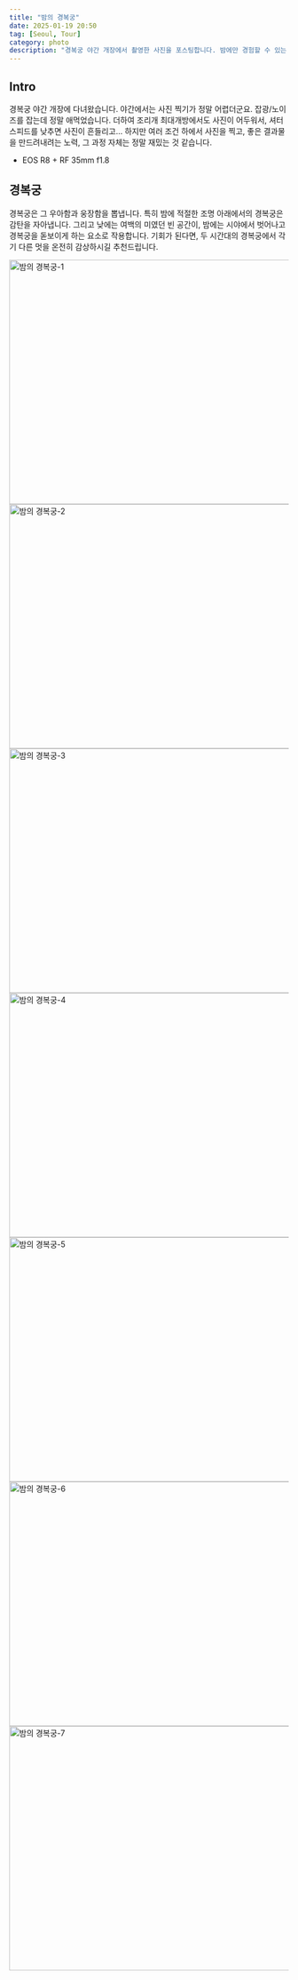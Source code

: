 ```yaml
---
title: "밤의 경복궁"
date: 2025-01-19 20:50
tag: [Seoul, Tour]
category: photo
description: "경복궁 야간 개장에서 촬영한 사진을 포스팅합니다. 밤에만 경험할 수 있는 경복궁의 우아함과 웅장함을 사진에 온전히 담으려 노력하였습니다."
---
```


## Intro

경복궁 야간 개장에 다녀왔습니다. 야간에서는 사진 찍기가 정말 어렵더군요. 잡광/노이즈를 잡는데 정말 애먹었습니다. 더하여 조리개 최대개방에서도 사진이 어두워서, 셔터스피드를 낮추면 사진이 흔들리고... 하지만 여러 조건 하에서 사진을 찍고, 좋은 결과물을 만드려내려는 노력, 그 과정 자체는 정말 재밌는 것 같습니다.

- EOS R8 + RF 35mm f1.8

## 경복궁

경복궁은 그 우아함과 웅장함을 뽑냅니다. 특히 밤에 적절한 조명 아래에서의 경복궁은 감탄을 자아냅니다. 그리고 낮에는 여백의 미였던 빈 공간이, 밤에는 시야에서 벗어나고 경복궁을 돋보이게 하는 요소로 작용합니다. 기회가 된다면, 두 시간대의 경복궁에서 각기 다른 멋을 온전히 감상하시길 추천드립니다.

<img src="/api/posting/photo/gyeongbokgung-palace-at-night/img/1.jpg" alt="밤의 경복궁-1" width="660" height="440">

<img src="/api/posting/photo/gyeongbokgung-palace-at-night/img/2.jpg" alt="밤의 경복궁-2" width="660" height="440" loading="lazy">

<img src="/api/posting/photo/gyeongbokgung-palace-at-night/img/3.jpg" alt="밤의 경복궁-3" width="660" height="440" loading="lazy">

<img src="/api/posting/photo/gyeongbokgung-palace-at-night/img/4.jpg" alt="밤의 경복궁-4" width="660" height="440" loading="lazy">

<img src="/api/posting/photo/gyeongbokgung-palace-at-night/img/5.jpg" alt="밤의 경복궁-5" width="660" height="440" loading="lazy">

<img src="/api/posting/photo/gyeongbokgung-palace-at-night/img/6.jpg" alt="밤의 경복궁-6" width="660" height="440" loading="lazy">

<img src="/api/posting/photo/gyeongbokgung-palace-at-night/img/7.jpg" alt="밤의 경복궁-7" width="660" height="440" loading="lazy">
